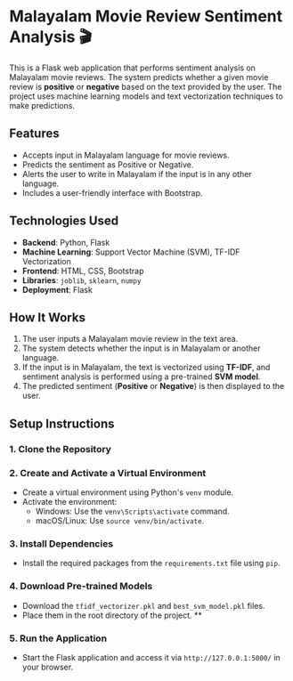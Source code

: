 # Malayalam Movie Review Sentiment Analysis 🎬

This is a Flask web application that performs sentiment analysis on Malayalam movie reviews. The system predicts whether a given movie review is **positive** or **negative** based on the text provided by the user. The project uses machine learning models and text vectorization techniques to make predictions.

## Features
- Accepts input in Malayalam language for movie reviews.
- Predicts the sentiment as Positive or Negative.
- Alerts the user to write in Malayalam if the input is in any other language.
- Includes a user-friendly interface with Bootstrap.
## Technologies Used
- **Backend**: Python, Flask
- **Machine Learning**: Support Vector Machine (SVM), TF-IDF Vectorization
- **Frontend**: HTML, CSS, Bootstrap
- **Libraries**: `joblib`, `sklearn`, `numpy`
- **Deployment**: Flask

## How It Works
1. The user inputs a Malayalam movie review in the text area.
2. The system detects whether the input is in Malayalam or another language.
3. If the input is in Malayalam, the text is vectorized using **TF-IDF**, and sentiment analysis is performed using a pre-trained **SVM model**.
4. The predicted sentiment (**Positive** or **Negative**) is then displayed to the user.

## Setup Instructions

### 1. Clone the Repository



### 2. Create and Activate a Virtual Environment

- Create a virtual environment using Python's `venv` module.
- Activate the environment:
  - Windows: Use the `venv\Scripts\activate` command.
  - macOS/Linux: Use `source venv/bin/activate`.

### 3. Install Dependencies

- Install the required packages from the `requirements.txt` file using `pip`.
### 4. Download Pre-trained Models

- Download the `tfidf_vectorizer.pkl` and `best_svm_model.pkl` files.
- Place them in the root directory of the project.
**
### 5. Run the Application

- Start the Flask application and access it via `http://127.0.0.1:5000/` in your browser.

